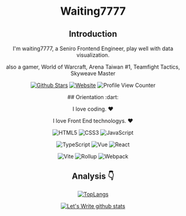<div align=center>

# Waiting7777

## Introduction

I'm waiting7777, a Seniro Frontend Engineer, play well with data visualization.

also a gamer, World of Warcraft, Arena Taiwan #1, Teamfight Tactics, Skyweave Master

<p>

[![Github Stars](https://img.shields.io/github/stars/waiting7777?color=faf408&label=github%20stars&logo=github)](https://github.com/waiting7777)
[![Website](https://img.shields.io/badge/personal%20website-waiting7777.org-b860ff?logo=html5&logoColor=white&labelColor=red)](https://waiting7777.org)
![Profile View Counter](https://komarev.com/ghpvc/?username=waiting7777)

</p>
## Orientation :dart:

I love coding. :heart:

I love Front End technologys. :heart:

<p>

![HTML5](https://img.shields.io/badge/-HTML5-red?logo=html5&logoColor=white)
![CSS3](https://img.shields.io/badge/-CSS3-blue?logo=css3&logoColor=white)
![JavaScript](https://img.shields.io/badge/-JavaScript-yellow?logo=javascript&logoColor=white)

</p>

<p>

![TypeScript](https://img.shields.io/badge/-TypeScript-blue?logo=typescript&logoColor=white)
![Vue](https://img.shields.io/badge/-Vue-34495e?logo=vue.js)
![React](https://img.shields.io/badge/-React-282c34?logo=react)

</p>

<p>

![Vite](https://img.shields.io/badge/-Vite-646cff?logo=vite&logoColor=white)
![Rollup](https://img.shields.io/badge/-Rollup-ef3335?logo=rollup.js&logoColor=white)
![Webpack](https://img.shields.io/badge/-Webpack-1a6bac?logo=webpack)

</p>

## Analysis :point_down:

[![TopLangs](https://github-readme-stats.vercel.app/api/top-langs/?username=anuraghazra&layout=compact)](https://github.com/anuraghazra/github-readme-stats)

[![Let's Write github stats](https://github-readme-stats.vercel.app/api?username=waiting7777&show_icons=true&hide=contribs,prs&title_color=1E404B;&icon_color=1E404B)](https://github.com/waiting7777)
</div>
